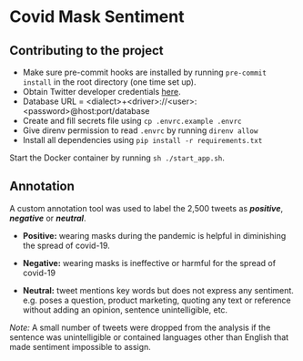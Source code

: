 # Covid Mask Sentiment

## Contributing to the project

* Make sure pre-commit hooks are installed by running `pre-commit install` in the root directory (one time set up).
* Obtain Twitter developer credentials [here](https://developer.twitter.com).
* Database URL = \<dialect\>+\<driver\>://\<user\>:\<password\>@host:port/database
* Create and fill secrets file using `cp .envrc.example .envrc`
* Give direnv permission to read `.envrc` by running `direnv allow`
* Install all dependencies using `pip install -r requirements.txt`

Start the Docker container by running `sh ./start_app.sh`.

## Annotation
A custom annotation tool was used to label the 2,500 tweets as ***positive***, ***negative*** or ***neutral***.
* **Positive:** wearing masks during the pandemic is helpful in diminishing the spread of covid-19.

* **Negative:** wearing masks is ineffective or harmful for the spread of covid-19

* **Neutral:** tweet mentions key words but does not express any sentiment.  
e.g. poses a question, product marketing, quoting any text or reference without adding an opinion, sentence unintelligible, etc.

*Note:* A small number of tweets were dropped from the analysis if the sentence was unintelligible or contained languages other than English that made sentiment impossible to assign.
